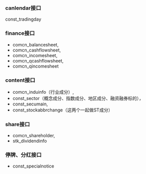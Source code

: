 ### canlendar接口
const_tradingday


### finance接口
- comcn_balancesheet, 
- comcn_cashflowsheet, 
- comcn_incomesheet, 
- comcn_qcashflowsheet, 
- comcn_qincomesheet


### content接口
- comcn_induinfo（行业成分）, 
- const_sector（概念成分、指数成分、地区成分、融资融券标的），
- const_secumain, 
- const_stockabbrchange（这两个一起做ST成分）


### share接口
- comcn_shareholder, 
- stk_dividendinfo


### 停牌、分红接口
- const_specialnotice
